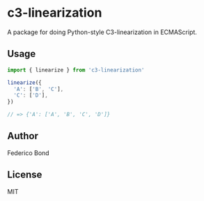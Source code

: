 c3-linearization
================

A package for doing Python-style C3-linearization in ECMAScript.

## Usage

```javascript
import { linearize } from 'c3-linearization'

linearize({
  'A': ['B', 'C'],
  'C': ['D'],
})

// => {'A': ['A', 'B', 'C', 'D']}
```

## Author

Federico Bond

## License

MIT
